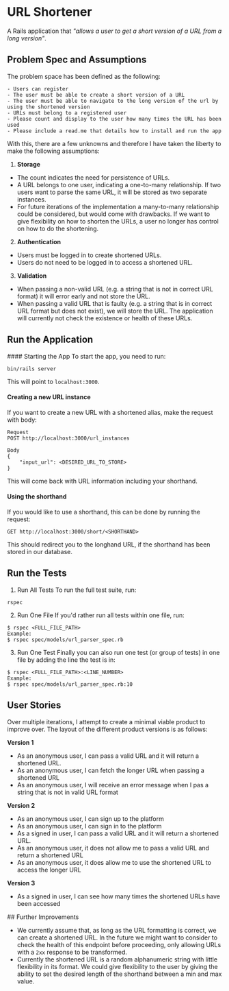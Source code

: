 # URL Shortener

A Rails application that _"allows a user to get a short version of a URL from a long version"_.

## Problem Spec and Assumptions
The problem space has been defined as the following:

```
- Users can register
- The user must be able to create a short version of a URL
- The user must be able to navigate to the long version of the url by using the shortened version
- URLs must belong to a registered user
- Please count and display to the user how many times the URL has been used
- Please include a read.me that details how to install and run the app
```

With this, there are a few unknowns and therefore I have taken the  liberty to make the following assumptions:

1. **Storage**
- The count indicates the need for persistence of URLs.
- A URL belongs to one user, indicating a one-to-many relationship. If two users want to parse the same URL, it will be stored as two separate instances.
- For future iterations of the implementation a many-to-many relationship could be considered, but would come with drawbacks. If we want to give flexibility on how to shorten the URLs, a user no longer has control on how to do the shortening.

2. **Authentication**
- Users must be logged in to create shortened URLs.
- Users do not need to be logged in to access a shortened URL.

3. **Validation**
- When passing a non-valid URL (e.g. a string that is not in correct URL format) it will error early and not store the URL.
- When passing a valid URL that is faulty (e.g. a string that is in correct URL format but does not exist), we will store the URL. The application will currently not check the existence or health of these URLs.

## Run the Application
#### Starting the App
To start the app, you need to run:
```
bin/rails server
```

This will point to `localhost:3000`.

#### Creating a new URL instance
If you want to create a new URL with a shortened alias, make the request with body:
```
Request
POST http://localhost:3000/url_instances

Body
{
    "input_url": <DESIRED_URL_TO_STORE>
}
```

This will come back with URL information including your shorthand.

#### Using the shorthand
If you would like to use a shorthand, this can be done by running the request:
```
GET http://localhost:3000/short/<SHORTHAND>
```

This should redirect you to the longhand URL, if the shorthand has been stored in our database.

## Run the Tests
1. Run All Tests
To run the full test suite, run:
```
rspec
```

2. Run One File
If you'd rather run all tests within one file, run:
```
$ rspec <FULL_FILE_PATH>
Example:
$ rspec spec/models/url_parser_spec.rb
```

3. Run One Test
Finally you can also run one test (or group of tests) in one file by adding the line the test is in:
```
$ rspec <FULL_FILE_PATH>:<LINE_NUMBER>
Example:
$ rspec spec/models/url_parser_spec.rb:10
```

## User Stories
Over multiple iterations, I attempt to create a minimal viable product to improve over. The layout of the different product versions is as follows:

**Version 1**
- As an anonymous user, I can pass a valid URL and it will return a shortened URL.
- As an anonymous user, I can fetch the longer URL when passing a shortened URL
- As an anonymous user, I will receive an error message when I pas a string that is not in valid URL format

**Version 2**
- As an anonymous user, I can sign up to the platform
- As an anonymous user, I can sign in to the platform
- As a signed in user, I can pass a valid URL and it will return a shortened URL.
- As an anonymous user, it does not allow me to pass a valid URL and return a shortened URL
- As an anonymous user, it does allow me to use the shortened URL to access the longer URL

**Version 3**
- As a signed in user, I can see how many times the shortened URLs have been accessed


## Further Improvements
- We currently assume that, as long as the URL formatting is correct, we can create a shortened URL. In the future we might want to consider to check the health of this endpoint before proceeding, only allowing URLs with a `2xx` response to be transformed.
- Currently the shortened URL is a random alphanumeric string with little flexibility in its format. We could give flexibility to the user by giving the ability to set the desired length of the shorthand between a min and max value.

